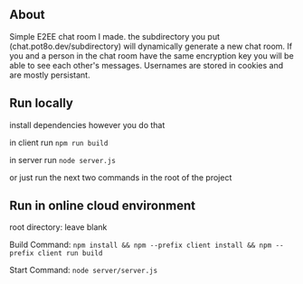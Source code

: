 ## **About**
Simple E2EE chat room I made. the subdirectory you put (chat.pot8o.dev/subdirectory) will dynamically generate a new chat room. If you and a person in the chat room have the same encryption key you will be able to see each other's messages. Usernames are stored in cookies and are mostly persistant.

## **Run locally**

install dependencies however you do that

in client run ```npm run build```

in server run ```node server.js```

or just run the next two commands in the root of the project



## **Run in online cloud environment**

root directory: leave blank

Build Command: ```npm install && npm --prefix client install && npm --prefix client run build```

Start Command: ```node server/server.js```
